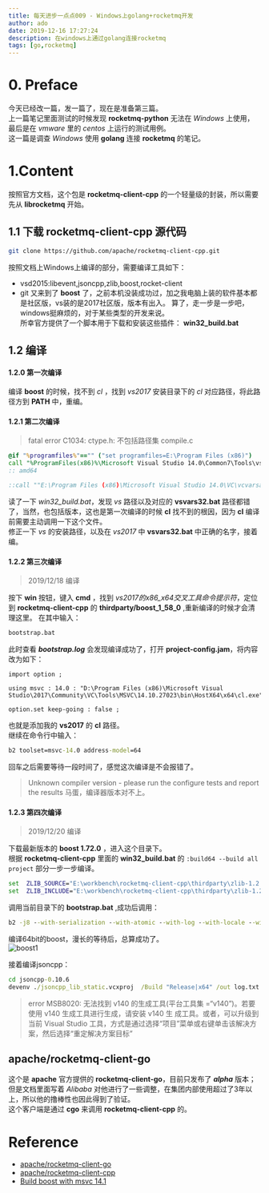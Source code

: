 ```yaml
---
title: 每天进步一点点009 - Windows上golang+rocketmq开发
author: ado
date: 2019-12-16 17:27:24
description: 在windows上通过golang连接rocketmq
tags: [go,rocketmq]
---
```


# 0. Preface
今天已经改一篇，发一篇了，现在是准备第三篇。  
上一篇笔记里面测试的时候发现 **rocketmq-python** 无法在 *Windows* 上使用，最后是在 *vmware* 里的 *centos* 上运行的测试用例。  
这一篇是调查 *Windows* 使用 **golang** 连接 **rocketmq** 的笔记。

# 1.Content
按照官方文档，这个包是 **rocketmq-client-cpp** 的一个轻量级的封装，所以需要先从 **librocketmq** 开始。

## 1.1 下载 rocketmq-client-cpp 源代码 
```sh
git clone https://github.com/apache/rocketmq-client-cpp.git
```
按照文档上Windows上编译的部分，需要编译工具如下：
* vsd2015:libevent,jsoncpp,zlib,boost,rocket-client
* git
又来到了 **boost** 了，之前本机没装成功过，加之我电脑上装的软件基本都是社区版，vs装的是2017社区版，版本有出入。
算了，走一步是一步吧，windows挺麻烦的，对于某些类型的开发来说。  
所幸官方提供了一个脚本用于下载和安装这些插件： **win32_build.bat**  
## 1.2 编译
#### 1.2.0 第一次编译
编译 **boost** 的时候，找不到 *cl* ，找到 *vs2017* 安装目录下的 *cl* 对应路径，将此路径方到 **PATH** 中，重编。

#### 1.2.1 第二次编译
> fatal error C1034: ctype.h: 不包括路径集 compile.c
```bat
@if "%programfiles%"=="" ("set programfiles=E:\Program Files (x86)")
call "%ProgramFiles(x86)%\Microsoft Visual Studio 14.0\Common7\Tools\vsvars32.bat"
:: amd64

::call ""E:\Program Files (x86)\Microsoft Visual Studio 14.0\VC\vcvarsall.bat"" amd64
```
读了一下 *win32_build.bat*，发现 *vs* 路径以及对应的 **vsvars32.bat** 路径都错了，当然，也包括版本，这也是第一次编译的时候 **cl** 找不到的根因，因为 **cl** 编译前需要主动调用一下这个文件。  
修正一下 *vs* 的安装路径，以及在 *vs2017* 中 **vsvars32.bat** 中正确的名字，接着编。

#### 1.2.2 第三次编译
> 2019/12/18 编译  

按下 **win** 按钮，键入 **cmd** ，找到 *vs2017的x86_x64交叉工具命令提示符*，定位到 **rocketmq-client-cpp** 的 **thirdparty/boost_1_58_0** ,重新编译的时候才会清理这里。
在其中输入：
```bat
bootstrap.bat
```
此时查看 ***bootstrap.log*** 会发现编译成功了，打开 **project-config.jam**，将内容改为如下：
```jam
import option ; 
 
using msvc : 14.0 : "D:\Program Files (x86)\Microsoft Visual Studio\2017\Community\VC\Tools\MSVC\14.10.27023\bin\HostX64\x64\cl.exe"; 
 
option.set keep-going : false ; 
```
也就是添加我的 **vs2017** 的 **cl** 路径。  
继续在命令行中输入：
```bat
b2 toolset=msvc-14.0 address-model=64
```
回车之后需要等待一段时间了，感觉这次编译是不会报错了。

> Unknown compiler version - please run the configure tests and report the results
 马蛋，编译器版本对不上。

 #### 1.2.3 第四次编译
 > 2019/12/20 编译 

 下载最新版本的 **boost 1.72.0** ，进入这个目录下。  
 根据 **rocketmq-client-cpp** 里面的 **win32_build.bat** 的  `:build64 --build all project` 部分一步一步编译。
 ```bat
set  ZLIB_SOURCE="E:\workbench\rocketmq-client-cpp\thirdparty\zlib-1.2.3-src\src\zlib\1.2.3\zlib-1.2.3"
set  ZLIB_INCLUDE="E:\workbench\rocketmq-client-cpp\thirdparty\zlib-1.2.3-src\src\zlib\1.2.3\zlib-1.2.3"
```
调用当前目录下的 **bootstrap.bat** ,成功后调用：
```cmd
b2 -j8 --with-serialization --with-atomic --with-log --with-locale --with-iostreams --with-system --with-regex --with-thread --with-date_time --with-chrono --with-filesystem --build-type=complete address-model=64 
```
编译64bit的boost，漫长的等待后，总算成功了。  
![boost1](./boost1.png)  

接着编译jsoncpp：  
```cmd
cd jsoncpp-0.10.6
devenv ./jsoncpp_lib_static.vcxproj  /Build "Release|x64" /out log.txt
```
>  error MSB8020: 无法找到 v140 的生成工具(平台工具集 =“v140”)。若要使用 v140 生成工具进行生成，请安装 v140 生 成工具。或者，可以升级到当前 Visual Studio 工具，方式是通过选择“项目”菜单或右键单击该解决方案，然后选择“重定解决方案目标”

## apache/rocketmq-client-go
这个是 **apache** 官方提供的 **rocketmq-client-go**，目前只发布了 ***alpha*** 版本；  
但是文档里面写着 *Alibaba* 对他进行了一些调整，在集团内部使用超过了3年以上，所以他的撸棒性也因此得到了验证。   
这个客户端是通过 **cgo** 来调用 **rocketmq-client-cpp** 的。

# Reference
* [apache/rocketmq-client-go](https://github.com/apache/rocketmq-client-go/blob/master/doc/Introduction.md)
* [apache/rocketmq-client-cpp](https://github.com/apache/rocketmq-client-cpp)
* [Build boost with msvc 14.1](https://stackoverflow.com/questions/41464356/build-boost-with-msvc-14-1-vs2017-rc)
